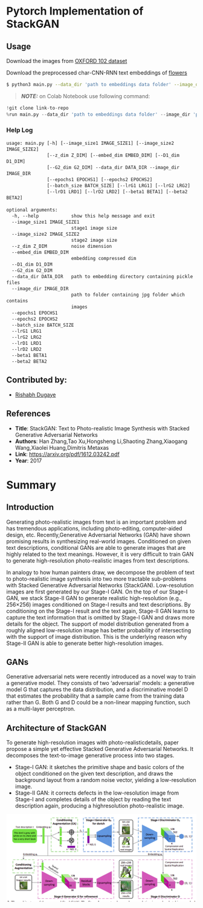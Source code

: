 # Pytorch Implementation of StackGAN

## Usage

Download the images from [OXFORD 102 dataset](http://www.robots.ox.ac.uk/~vgg/data/flowers/102/)

Download the preprocessed char-CNN-RNN text embeddings of [flowers](https://drive.google.com/file/d/0B3y_msrWZaXLaUc0UXpmcnhaVmM/view?usp=drive_open)

```bash
$ python3 main.py --data_dir 'path to embeddings data folder' --image_dir 'path to folder of image folder'
```

> **_NOTE:_** on Colab Notebook use following command:
```python
!git clone link-to-repo
%run main.py --data_dir 'path to embeddings data folder' --image_dir 'path to folder of image folder'
```
### Help Log
```
usage: main.py [-h] [--image_size1 IMAGE_SIZE1] [--image_size2 IMAGE_SIZE2]
               [--z_dim Z_DIM] [--embed_dim EMBED_DIM] [--D1_dim D1_DIM]
               [--G2_dim G2_DIM] --data_dir DATA_DIR --image_dir IMAGE_DIR
               [--epochs1 EPOCHS1] [--epochs2 EPOCHS2]
               [--batch_size BATCH_SIZE] [--lrG1 LRG1] [--lrG2 LRG2]
               [--lrD1 LRD1] [--lrD2 LRD2] [--beta1 BETA1] [--beta2 BETA2]

optional arguments:
  -h, --help            show this help message and exit
  --image_size1 IMAGE_SIZE1
                        stage1 image size
  --image_size2 IMAGE_SIZE2
                        stage2 image size
  --z_dim Z_DIM         noise dimension
  --embed_dim EMBED_DIM
                        embedding compressed dim
  --D1_dim D1_DIM
  --G2_dim G2_DIM
  --data_dir DATA_DIR   path to embedding directory containing pickle files
  --image_dir IMAGE_DIR
                        path to folder containing jpg folder which contains
                        images
  --epochs1 EPOCHS1
  --epochs2 EPOCHS2
  --batch_size BATCH_SIZE
  --lrG1 LRG1
  --lrG2 LRG2
  --lrD1 LRD1
  --lrD2 LRD2
  --beta1 BETA1
  --beta2 BETA2
```

## Contributed by:
* [Rishabh Dugaye](https://github.com/rishabhd786)

## References

* **Title**: StackGAN: Text to Photo-realistic Image Synthesis with Stacked Generative Adversarial Networks
* **Authors**: Han Zhang,Tao Xu,Hongsheng Li,Shaoting Zhang,Xiaogang Wang,Xiaolei Huang,Dimitris Metaxas
* **Link**: https://arxiv.org/pdf/1612.03242.pdf
* **Year**: 2017

# Summary 

## Introduction

Generating photo-realistic images from text is an important problem and has tremendous applications, including photo-editing, computer-aided design, etc. Recently,Generative Adversarial Networks (GAN) have
shown promising results in synthesizing real-world images. Conditioned on given text descriptions, conditional GANs are able to generate images that are highly related to the text meanings.
However, it is very difficult to train GAN to generate high-resolution photo-realistic images from text descriptions.

In analogy to how human painters draw, we decompose the problem of text to photo-realistic image synthesis into two more tractable sub-problems with Stacked Generative Adversarial Networks (StackGAN). Low-resolution images are first generated by our Stage-I GAN. On the top of our Stage-I GAN, we stack Stage-II GAN to generate realistic high-resolution (e.g., 256×256) images conditioned on Stage-I results and text descriptions. By conditioning on the Stage-I result and the
text again, Stage-II GAN learns to capture the text information that is omitted by Stage-I GAN and draws more details for the object. The support of model distribution generated from a roughly aligned low-resolution image has better
probability of intersecting with the support of image distribution. This is the underlying reason why Stage-II GAN is able to generate better high-resolution images.

## GANs

Generative adversarial nets were recently introduced as a novel way to train a generative model.
They consists of two ‘adversarial’ models: a generative model G that captures the data distribution, and a discriminative model D that estimates the probability that a sample came from the training
data rather than G. Both G and D could be a non-linear mapping function, such as a multi-layer perceptron.

## Architecture of StackGAN

To generate high-resolution images with photo-realisticdetails, paper propose a simple yet effective Stacked Generative Adversarial Networks. It decomposes the text-to-image
generative process into two stages.
- Stage-I GAN: it sketches the primitive shape and basic colors of the object conditioned on the given text description, and draws the background layout from a
                random noise vector, yielding a low-resolution image.
- Stage-II GAN: it corrects defects in the low-resolution image from Stage-I and completes details of the object 
                by reading the text description again, producing a highresolution photo-realistic image.

![1](./assets/arch.png) 

